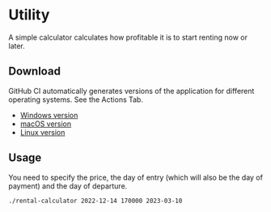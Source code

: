 # Utility

A simple calculator calculates how profitable it is to start renting now or later.

## Download

GitHub CI automatically generates versions of the application for different operating systems. See the Actions Tab.

* [Windows version](https://github.com/demidko/rental-calculator/releases/download/2022.12.14/windows-rental-calculator.exe)
* [macOS version](https://github.com/demidko/rental-calculator/releases/download/2022.12.14/macos-rental-calculator)
* [Linux version](https://github.com/demidko/rental-calculator/releases/download/2022.12.14/linux-rental-calculator)

## Usage

You need to specify the price, the day of entry (which will also be the day of payment) and the day of departure.

```shell
./rental-calculator 2022-12-14 170000 2023-03-10
```